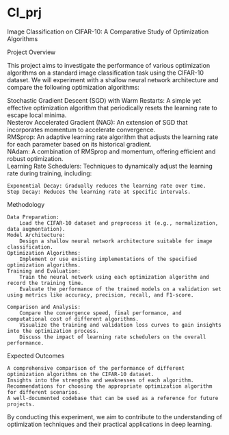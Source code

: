 # CI_prj

Image Classification on CIFAR-10: A Comparative Study of Optimization Algorithms

Project Overview

This project aims to investigate the performance of various optimization algorithms on a standard image classification task using the CIFAR-10 dataset. We will experiment with a shallow neural network architecture and compare the following optimization algorithms:

    
Stochastic Gradient Descent (SGD) with Warm Restarts: A simple yet effective optimization algorithm that periodically resets the learning rate to escape local minima.   
Nesterov Accelerated Gradient (NAG): An extension of SGD that incorporates momentum to accelerate convergence.  
RMSprop: An adaptive learning rate algorithm that adjusts the learning rate for each parameter based on its historical gradient.  
NAdam: A combination of RMSprop and momentum, offering efficient and robust optimization.  
Learning Rate Schedulers: Techniques to dynamically adjust the learning rate during training, including:

    Exponential Decay: Gradually reduces the learning rate over time.   
    Step Decay: Reduces the learning rate at specific intervals.  

Methodology

    Data Preparation:
        Load the CIFAR-10 dataset and preprocess it (e.g., normalization, data augmentation).
    Model Architecture:
        Design a shallow neural network architecture suitable for image classification.
    Optimization Algorithms:
        Implement or use existing implementations of the specified optimization algorithms.
    Training and Evaluation:
        Train the neural network using each optimization algorithm and record the training time.
        Evaluate the performance of the trained models on a validation set using metrics like accuracy, precision, recall, and F1-score.   

    Comparison and Analysis:
        Compare the convergence speed, final performance, and computational cost of different algorithms.
        Visualize the training and validation loss curves to gain insights into the optimization process.
        Discuss the impact of learning rate schedulers on the overall performance.

Expected Outcomes

    A comprehensive comparison of the performance of different optimization algorithms on the CIFAR-10 dataset.
    Insights into the strengths and weaknesses of each algorithm.
    Recommendations for choosing the appropriate optimization algorithm for different scenarios.
    A well-documented codebase that can be used as a reference for future projects.

By conducting this experiment, we aim to contribute to the understanding of optimization techniques and their practical applications in deep learning.
